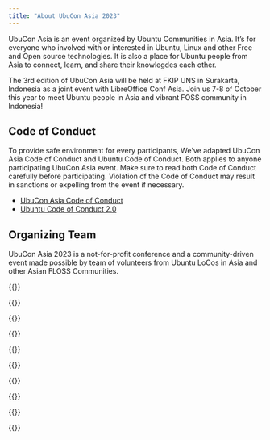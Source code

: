 ```yaml
---
title: "About UbuCon Asia 2023"
---
```


UbuCon Asia is an event organized by Ubuntu Communities in Asia. It’s for everyone who involved with or interested in Ubuntu, Linux and other Free and Open source technologies. It is also a place for Ubuntu people from Asia to connect, learn, and share their knowlegdes each other.
 
The 3rd edition of UbuCon Asia will be held at FKIP UNS in Surakarta, Indonesia as a joint event with LibreOffice Conf Asia. Join us 7-8 of October this year to meet Ubuntu people in Asia and vibrant FOSS community in Indonesia!

## Code of Conduct
To provide safe environment for every participants, We've adapted UbuCon Asia Code of Conduct and Ubuntu Code of Conduct.
Both applies to anyone participating UbuCon Asia event. Make sure to read both Code of Conduct carefully before participating.
Violation of the Code of Conduct may result in sanctions or expelling from the event if necessary.
- [UbuCon Asia Code of Conduct](https://github.com/ubucon-asia/CodeOfConduct/blob/main/UbuconAsiaCodeOfConduct.md)
- [Ubuntu Code of Conduct 2.0](https://ubuntu.com/community/code-of-conduct)

## Organizing Team
UbuCon Asia 2023 is a not-for-profit conference and a community-driven event made possible by team of volunteers from Ubuntu LoCos in Asia and other Asian FLOSS Communities. 

{{<profile
    profile="https://avatars.githubusercontent.com/u/1916739?v=4"
    heading="Youngbin Han" bold="Ubuntu Korea Community"
    desc="Global team | General, Contents, Sponsorship and Finances" >}}

{{<profile
    profile="https://avatars.githubusercontent.com/u/405473?v=4"
    heading="Khairul Aizat Kamarudzzaman" bold="Ubuntu Malaysia"
    desc="Global team | Content, General" >}}

{{<profile
    profile="https://avatars.githubusercontent.com/u/1537173?v=4"
    heading="Masafumi Ohta" bold="Raspberry Pi Japan"
    desc="Global team | Content" >}}

{{<profile
    profile="rudra_saraswat.png"
    heading="Rudra B. Saraswat" bold="Ubuntu Unity"
    desc="Global team | Web & Video" >}}

{{<profile
    profile="syazwan.png"
    heading="Muhd Syazwan" bold="Ubuntu Malaysia"
    desc="Global team | Web & Video, General" >}}

{{<profile
    profile="https://avatars.githubusercontent.com/u/236116?v=4"
    heading="RJ Hsiao" bold="Ubuntu Taiwan"
    desc="Global team | Content" >}}

{{<profile
    profile="ravi_bhattarai.jpg"
    heading="Ravi Bhattarai" bold="FOSS Nepal"
    desc="Global team | Content" >}}

{{<profile
    profile="https://avatars.githubusercontent.com/u/73894397?v=4"
    heading="Vincent Wong" bold=""
    desc="Global team | Marketing" >}}

{{<profile
    profile="https://avatars.githubusercontent.com/u/1897570?v=4"
    heading="Yudhi Satrio" bold="GNOME ID, A11y ID"
    desc="Local team | General" >}}

{{<profile
    profile="https://avatars.githubusercontent.com/u/8587010?v=4"
    heading="Saputro Aryulianto" bold="OpenStack & OpenInfra Indonesia"
    desc="Local team | Website, Sponsorship and Finances" >}}